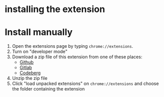 # installing the extension

# Install manually

1. Open the extensions page by typing `chrome://extensions`.
2. Turn on "developer mode"
3. Download a zip file of this extension from one of these places:
	- [Github](https://github.com/bkf2020/liblock)
	- [Gitlab](https://gitlab.com/bkf2020/liblock)
	- [Codeberg](https://codeberg.org/bkf2020/liblock)
4. Unzip the zip file
5. Click "load unpacked extensions" on `chrome://extensions` and
   choose the folder containing the extension
